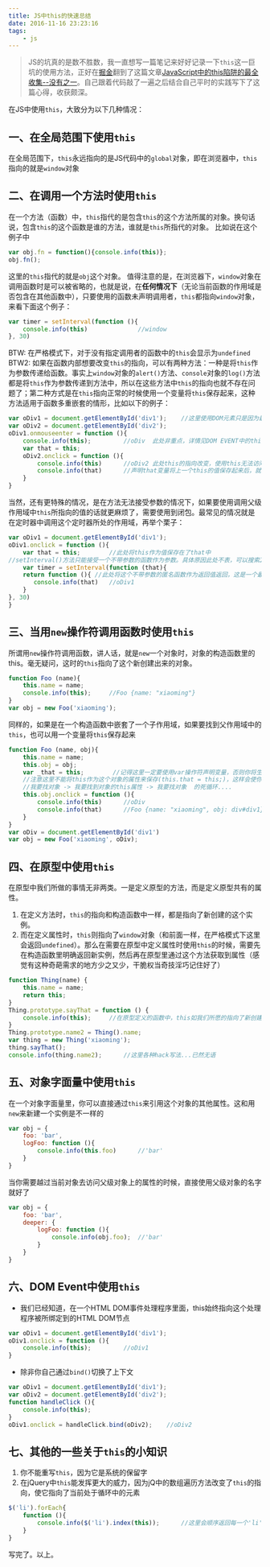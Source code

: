 ```yaml
---
title: JS中this的快速总结
date: 2016-11-16 23:23:16
tags:
	- js
---
```


> JS的坑真的是数不胜数，我一直想写一篇笔记来好好记录一下`this`这一巨坑的使用方法，正好在[掘金](http://gold.xitu.io/)翻到了这篇文章[JavaScript中的this陷阱的最全收集--没有之一](https://segmentfault.com/a/1190000002640298#articleHeader3)。自己跟着代码敲了一遍之后结合自己平时的实践写下了这篇心得，收获颇深。

<!-- more -->
在JS中使用`this`，大致分为以下几种情况：

## 一、在全局范围下使用`this`
在全局范围下，`this`永远指向的是JS代码中的`global`对象，即在浏览器中，`this`指向的就是`window`对象

## 二、在调用一个方法时使用`this`
在一个方法（函数）中，`this`指代的是包含`this`的这个方法所属的对象。换句话说，包含`this`的这个函数是谁的方法，谁就是`this`所指代的对象。
比如说在这个例子中
```javascript
var obj.fn = function(){console.info(this)};
obj.fn();
```
这里的`this`指代的就是`obj`这个对象。
值得注意的是，在浏览器下，`window`对象在调用函数时是可以被省略的，也就是说，在**任何情况下**（无论当前函数的作用域是否包含在其他函数中），只要使用的函数未声明调用者，`this`都指向`window`对象，来看下面这个例子：
```javascript
var timer = setInterval(function (){
    console.info(this)              //window
}, 30)
```
BTW: 在严格模式下，对于没有指定调用者的函数中的`this`会显示为`undefined`
BTW2: 如果在函数内部想要改变`this`的指向，可以有两种方法：一种是将`this`作为参数传递给函数。事实上`window`对象的`alert()`方法、`console`对象的`log()`方法都是将`this`作为参数传递到方法中，所以在这些方法中`this`的指向也就不存在问题了；第二种方式是在`this`指向正常的时候使用一个变量将`this`保存起来，这种方法适用于函数多重嵌套的情形，比如以下的例子：
```javascript
var oDiv1 = document.getElementById('div1');    //这里使用DOM元素只是因为最为常见，在其他对象中情况也是相似的
var oDiv2 = document.getElementById('div2');
oDiv1.onmouseenter = function (){
    console.info(this);         //oDiv  此处非重点，详情见DOM EVENT中的this一节
    var that = this;
    oDiv2.onclick = function (){
        console.info(this)      //oDiv2 此处this的指向改变，使用this无法访问到oDiv1了
        console.info(that)      //声明that变量将上一个this的值保存起来后，就可以通过that访问到oDiv1了
    }
}
```
当然，还有更特殊的情况，是在方法无法接受参数的情况下，如果要使用调用父级作用域中`this`所指向的值的话就更麻烦了，需要使用到闭包。最常见的情况就是在定时器中调用这个定时器所处的作用域，再举个栗子：
```javascript
var oDiv1 = document.getElementById('div1');
oDiv1.onclick = function (){
    var that = this;        //此处将this作为值保存在了that中
//setInterval()方法只能接受一个不带参数的函数作为参数。具体原因此处不表，可以搜索JS调用函数时加括号和不加括号的区别
    var timer = setInterval(function (that){        
    return function (){ //此处将这个不带参数的匿名函数作为返回值返回，这是一个最简单的闭包实现
       console.info(that)   //oDiv1 
    }
}, 30)
}
```

## 三、当用`new`操作符调用函数时使用`this`
所谓用`new`操作符调用函数，讲人话，就是`new`一个对象时，对象的构造函数里的this。毫无疑问，这时的`this`指向了这个新创建出来的对象。
```javascript
function Foo (name){
    this.name = name;
    console.info(this);     //Foo {name: "xiaoming"}
}
var obj = new Foo('xiaoming');
```
同样的，如果是在一个构造函数中嵌套了一个子作用域，如果要找到父作用域中的`this`，也可以用一个变量将`this`保存起来
```javascript
function Foo (name, obj){
    this.name = name;
    this.obj = obj;
    var _that = this;        //记得这里一定要使用var操作符声明变量，否则你将生成一个全局变量
    //注意这里不能将this作为这个对象的属性来保存(this.that = this;)，这样会使你在下面的代码中陷入
    //我要找对象 -> 我要找到对象的this属性 -> 我要找对象  的死循环....
    this.obj.onclick = function (){
        console.info(this)      //oDiv
        console.info(that)      //Foo {name: "xiaoming", obj: div#div1}
    }
}
var oDiv = document.getElementById('div1')
var obj = new Foo('xiaoming', oDiv);
```

## 四、在原型中使用`this`
在原型中我们所做的事情无非两类。一是定义原型的方法，而是定义原型共有的属性。
1. 在定义方法时，`this`的指向和构造函数中一样，都是指向了新创建的这个实例。
2. 而在定义属性时，`this`则指向了`window`对象（和前面一样，在严格模式下这里会返回`undefined`）。那么在需要在原型中定义属性时使用`this`的时候，需要先在构造函数里明确返回新实例，然后再在原型里通过这个方法获取到属性（感觉有这种奇葩需求的地方少之又少，干脆权当奇技淫巧记住好了）
```javascript
function Thing(name) {
    this.name = name;
    return this;
}
Thing.prototype.sayThat = function () {
	console.info(this);     //在原型定义的函数中，this如我们所愿的指向了新创建的这个对象
}
Thing.prototype.name2 = Thing().name;
var thing = new Thing('xiaoming');
thing.sayThat();
console.info(thing.name2);      //这里各种hack写法...已然无语
```

## 五、对象字面量中使用`this`
在一个对象字面量里，你可以直接通过`this`来引用这个对象的其他属性。这和用`new`来新建一个实例是不一样的
```javascript
var obj = {
    foo: 'bar',
    logFoo: function (){
        console.info(this.foo)      //'bar'
    }
}
```
当你需要越过当前对象去访问父级对象上的属性的时候，直接使用父级对象的名字就好了
```javascript
var obj = {
    foo: 'bar',
    deeper: {
        logFoo: function (){
            console.info(obj.foo);  //'bar'
        }
    }
}
```

## 六、DOM Event中使用`this`
* 我们已经知道，在一个HTML DOM事件处理程序里面，this始终指向这个处理程序被所绑定到的HTML DOM节点
```javascript
var oDiv1 = document.getElementById('div1');
oDiv1.onclick = function (){
    console.info(this);         //oDiv1
}
```
* 除非你自己通过`bind()`切换了上下文
```javascript
var oDiv1 = document.getElementById('div1');
var oDiv2 = document.getElementById('div2');
function handleClick (){
    console.info(this);
}
oDiv1.onclick = handleClick.bind(oDiv2);    //oDiv2
```

## 七、其他的一些关于`this`的小知识
1. 你不能重写`this`，因为它是系统的保留字
2. 在jQuery中`this`能发挥更大的威力，因为jQ中的数组遍历方法改变了`this`的指向，使它指向了当前处于循环中的元素
```javascript
$('li').forEach{
    function (){
        console.info($('li').index(this));      //这里会顺序返回每一个'li'元素的索引
    }
}
```

写完了。以上。